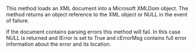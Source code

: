 ﻿This method loads an XML document into a Microsoft XMLDom object. The method returns an object reference to the XML object or NULL in the event of failure.

If the document contains parsing errors this method will fail. In this case NULL is returned and lError is set to True and cErrorMsg contains full error information about the error and its location.